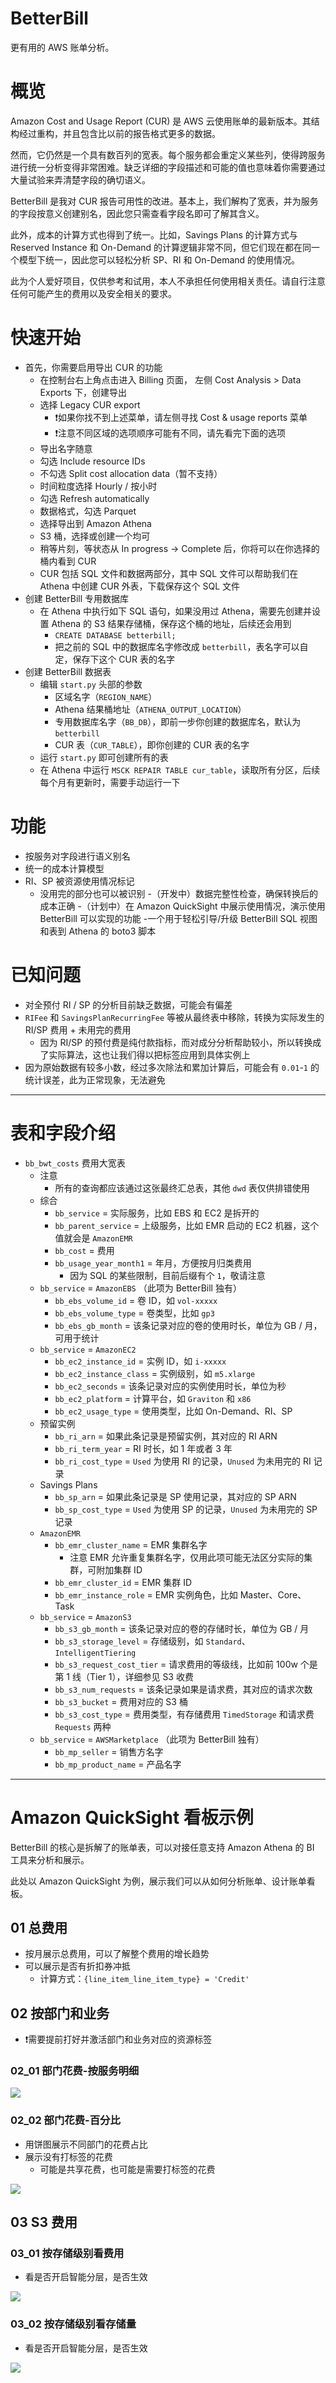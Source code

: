 # BetterBill

更有用的 AWS 账单分析。

# 概览

Amazon Cost and Usage Report (CUR) 是 AWS 云使用账单的最新版本。其结构经过重构，并且包含比以前的报告格式更多的数据。

然而，它仍然是一个具有数百列的宽表。每个服务都会重定义某些列，使得跨服务进行统一分析变得非常困难。缺乏详细的字段描述和可能的值也意味着你需要通过大量试验来弄清楚字段的确切语义。

BetterBill 是我对 CUR 报告可用性的改进。基本上，我们解构了宽表，并为服务的字段按意义创建别名，因此您只需查看字段名即可了解其含义。

此外，成本的计算方式也得到了统一。比如，Savings Plans 的计算方式与 Reserved Instance 和 On-Demand 的计算逻辑非常不同，但它们现在都在同一个模型下统一，因此您可以轻松分析 SP、RI 和 On-Demand 的使用情况。

此为个人爱好项目，仅供参考和试用，本人不承担任何使用相关责任。请自行注意任何可能产生的费用以及安全相关的要求。

# 快速开始

- 首先，你需要启用导出 CUR 的功能
  - 在控制台右上角点击进入 Billing 页面， 左侧 Cost Analysis > Data Exports 下，创建导出
  - 选择 Legacy CUR export
    - ❗️如果你找不到上述菜单，请左侧寻找 Cost & usage reports 菜单
    - ❗️注意不同区域的选项顺序可能有不同，请先看完下面的选项
  - 导出名字随意
  - 勾选 Include resource IDs
  - 不勾选 Split cost allocation data（暂不支持）
  - 时间粒度选择 Hourly / 按小时
  - 勾选 Refresh automatically
  - 数据格式，勾选 Parquet
  - 选择导出到 Amazon Athena
  - S3 桶，选择或创建一个均可
  - 稍等片刻，等状态从 In progress → Complete 后，你将可以在你选择的桶内看到 CUR
  - CUR 包括 SQL 文件和数据两部分，其中 SQL 文件可以帮助我们在 Athena 中创建 CUR 外表，下载保存这个 SQL 文件
- 创建 BetterBill 专用数据库
  - 在 Athena 中执行如下 SQL 语句，如果没用过 Athena，需要先创建并设置 Athena 的 S3 结果存储桶，保存这个桶的地址，后续还会用到
    - `CREATE DATABASE betterbill;`
    - 把之前的 SQL 中的数据库名字修改成 `betterbill`，表名字可以自定，保存下这个 CUR 表的名字
- 创建 BetterBill 数据表
  - 编辑 `start.py` 头部的参数
    - 区域名字（`REGION_NAME`）
    - Athena 结果桶地址（`ATHENA_OUTPUT_LOCATION`）
    - 专用数据库名字（`BB_DB`），即前一步你创建的数据库名，默认为 `betterbill`
    - CUR 表（`CUR_TABLE`），即你创建的 CUR 表的名字
  - 运行 `start.py` 即可创建所有的表
  - 在 Athena 中运行 `MSCK REPAIR TABLE cur_table`，读取所有分区，后续每个月有更新时，需要手动运行一下

# 功能

- 按服务对字段进行语义别名
- 统一的成本计算模型
- RI、SP 被资源使用情况标记
  - 没用完的部分也可以被识别
-（开发中）数据完整性检查，确保转换后的成本正确
-（计划中）在 Amazon QuickSight 中展示使用情况，演示使用 BetterBill 可以实现的功能
-一个用于轻松引导/升级 BetterBill SQL 视图和表到 Athena 的 boto3 脚本

# 已知问题

- 对全预付 RI / SP 的分析目前缺乏数据，可能会有偏差
- `RIFee` 和 `SavingsPlanRecurringFee` 等被从最终表中移除，转换为实际发生的 RI/SP 费用 + 未用完的费用
  - 因为 RI/SP 的预付费是纯付款指标，而对成分分析帮助较小，所以转换成了实际算法，这也让我们得以把标签应用到具体实例上
- 因为原始数据有较多小数，经过多次除法和累加计算后，可能会有 `0.01`-`1` 的统计误差，此为正常现象，无法避免

----

# 表和字段介绍

- `bb_bwt_costs` 费用大宽表
  - 注意
    - 所有的查询都应该通过这张最终汇总表，其他 `dwd` 表仅供排错使用
  - 综合
    - `bb_service` = 实际服务，比如 EBS 和 EC2 是拆开的
    - `bb_parent_service` = 上级服务，比如 EMR 启动的 EC2 机器，这个值就会是 `AmazonEMR`
    - `bb_cost` = 费用
    - `bb_usage_year_month1` = 年月，方便按月归类费用
      - 因为 SQL 的某些限制，目前后缀有个 `1`，敬请注意
  - `bb_service` = `AmazonEBS` （此项为 BetterBill 独有）
    - `bb_ebs_volume_id` = 卷 ID，如 `vol-xxxxx`
    - `bb_ebs_volume_type` = 卷类型，比如 `gp3`
    - `bb_ebs_gb_month` = 该条记录对应的卷的使用时长，单位为 GB / 月，可用于统计
  - `bb_service` = `AmazonEC2`
    - `bb_ec2_instance_id` = 实例 ID，如 `i-xxxxx`
    - `bb_ec2_instance_class` = 实例级别，如 `m5.xlarge`
    - `bb_ec2_seconds` = 该条记录对应的实例使用时长，单位为秒
    - `bb_ec2_platform` = 计算平台，如 `Graviton` 和 `x86`
    - `bb_ec2_usage_type` = 使用类型，比如 On-Demand、RI、SP
  - 预留实例
    - `bb_ri_arn` = 如果此条记录是预留实例，其对应的 RI ARN
    - `bb_ri_term_year` = RI 时长，如 1 年或者 3 年
    - `bb_ri_cost_type` = `Used` 为使用 RI 的记录，`Unused` 为未用完的 RI 记录
  - Savings Plans
    - `bb_sp_arn` = 如果此条记录是 SP 使用记录，其对应的 SP ARN
    - `bb_sp_cost_type` = `Used` 为使用 SP 的记录，`Unused` 为未用完的 SP 记录
  - `AmazonEMR`
    - `bb_emr_cluster_name` = EMR 集群名字
      - 注意 EMR 允许重复集群名字，仅用此项可能无法区分实际的集群，可附加集群 ID
    - `bb_emr_cluster_id` = EMR 集群 ID
    - `bb_emr_instance_role` = EMR 实例角色，比如 Master、Core、Task
  - `bb_service` = `AmazonS3`
    - `bb_s3_gb_month` = 该条记录对应的卷的存储时长，单位为 GB / 月
    - `bb_s3_storage_level` = 存储级别，如 `Standard`、`IntelligentTiering`
    - `bb_s3_request_cost_tier` =  请求费用的等级线，比如前 100w 个是第 1 线（Tier 1），详细参见 S3 收费
    - `bb_s3_num_requests` = 该条记录如果是请求费，其对应的请求次数
    - `bb_s3_bucket` = 费用对应的 S3 桶
    - `bb_s3_cost_type` = 费用类型，有存储费用 `TimedStorage` 和请求费 `Requests` 两种
  - `bb_service` = `AWSMarketplace` （此项为 BetterBill 独有）
    - `bb_mp_seller` = 销售方名字
    - `bb_mp_product_name` = 产品名字

----

# Amazon QuickSight 看板示例

BetterBill 的核心是拆解了的账单表，可以对接任意支持 Amazon Athena 的 BI 工具来分析和展示。

此处以 Amazon QuickSight 为例，展示我们可以从如何分析账单、设计账单看板。

## 01 总费用

- 按月展示总费用，可以了解整个费用的增长趋势
- 可以展示是否有折扣券冲抵
  - 计算方式：`{line_item_line_item_type} = 'Credit'`

## 02 按部门和业务

- ❗️需要提前打好并激活部门和业务对应的资源标签

### 02_01 部门花费-按服务明细

![](imgs/02_01.jpg)

### 02_02 部门花费-百分比

- 用饼图展示不同部门的花费占比
- 展示没有打标签的花费
  - 可能是共享花费，也可能是需要打标签的花费

![](imgs/02_02.jpg)

## 03 S3 费用

### 03_01 按存储级别看费用

- 看是否开启智能分层，是否生效

![](imgs/03_01.jpg)

### 03_02 按存储级别看存储量

- 看是否开启智能分层，是否生效

![](imgs/03_02.jpg)

